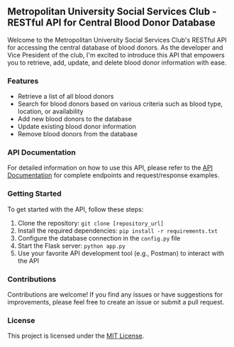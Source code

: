 ## Metropolitan University Social Services Club - RESTful API for Central Blood Donor Database

Welcome to the Metropolitan University Social Services Club's RESTful API for accessing the central database of blood donors. As the developer and Vice President of the club, I'm excited to introduce this API that empowers you to retrieve, add, update, and delete blood donor information with ease.

### Features

- Retrieve a list of all blood donors
- Search for blood donors based on various criteria such as blood type, location, or availability
- Add new blood donors to the database
- Update existing blood donor information
- Remove blood donors from the database

### API Documentation

For detailed information on how to use this API, please refer to the [API Documentation](link_to_documentation) for complete endpoints and request/response examples.

### Getting Started

To get started with the API, follow these steps:

1. Clone the repository: `git clone [repository_url]`
2. Install the required dependencies: `pip install -r requirements.txt`
3. Configure the database connection in the `config.py` file
4. Start the Flask server: `python app.py`
5. Use your favorite API development tool (e.g., Postman) to interact with the API

### Contributions

Contributions are welcome! If you find any issues or have suggestions for improvements, please feel free to create an issue or submit a pull request.

### License

This project is licensed under the [MIT License](link_to_license).
